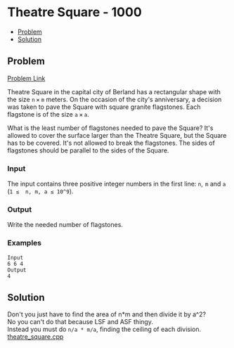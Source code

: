 # Theatre Square - 1000
- [Problem](#problem)
- [Solution](#solution)

## Problem
[Problem Link](https://codeforces.com/problemset/problem/1/A)  

Theatre Square in the capital city of Berland has a rectangular shape with the size `n` × `m` meters. On the occasion of the city's anniversary, a decision was taken to pave the Square with square granite flagstones. Each flagstone is of the size `a` × `a`.  

What is the least number of flagstones needed to pave the Square? It's allowed to cover the surface larger than the Theatre Square, but the Square has to be covered. It's not allowed to break the flagstones. The sides of flagstones should be parallel to the sides of the Square.  
  
### Input
The input contains three positive integer numbers in the first line: `n`,  `m` and `a` (`1 ≤  n, m, a ≤ 10^9`).  
  
### Output
Write the needed number of flagstones.  

### Examples
```
Input
6 6 4
Output
4
```


## Solution

Don't you just have to find the area of n*m and then divide it by a^2?  
No you can't do that because LSF and ASF thingy.  
Instead you must do `n/a * m/a`, finding the ceiling of each division.  
[theatre_square.cpp](theatre_square.cpp)

